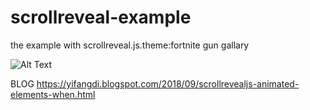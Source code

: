 # scrollreveal-example
the example with scrollreveal.js.theme:fortnite gun gallary


![Alt Text](https://media.giphy.com/media/3dkPVtxA2i2VXShFBj/giphy.gif)

BLOG https://yifangdi.blogspot.com/2018/09/scrollrevealjs-animated-elements-when.html